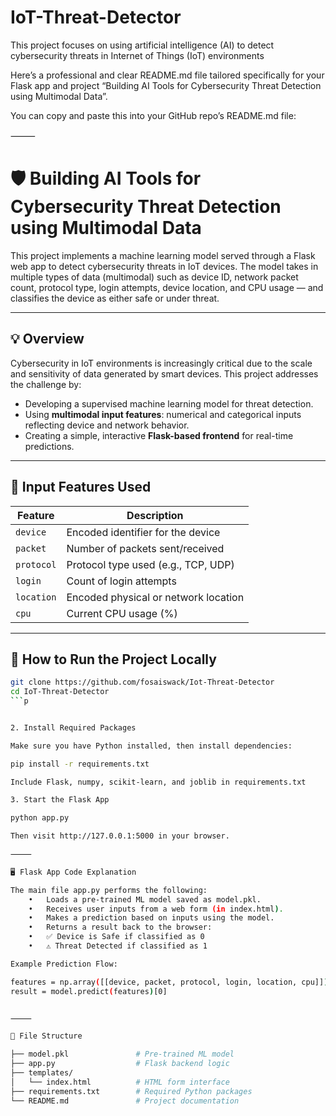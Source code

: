 # IoT-Threat-Detector
This project focuses on using artificial intelligence (AI) to detect cybersecurity threats in Internet of Things (IoT) environments

Here’s a professional and clear README.md file tailored specifically for your Flask app and project “Building AI Tools for Cybersecurity Threat Detection using Multimodal Data”.

You can copy and paste this into your GitHub repo’s README.md file:

⸻


# 🛡️ Building AI Tools for Cybersecurity Threat Detection using Multimodal Data

This project implements a machine learning model served through a Flask web app to detect cybersecurity threats in IoT devices. The model takes in multiple types of data (multimodal) such as device ID, network packet count, protocol type, login attempts, device location, and CPU usage — and classifies the device as either safe or under threat.

---

## 💡 Overview

Cybersecurity in IoT environments is increasingly critical due to the scale and sensitivity of data generated by smart devices. This project addresses the challenge by:

- Developing a supervised machine learning model for threat detection.
- Using **multimodal input features**: numerical and categorical inputs reflecting device and network behavior.
- Creating a simple, interactive **Flask-based frontend** for real-time predictions.

---

## 🧪 Input Features Used

| Feature      | Description                               |
|--------------|-------------------------------------------|
| `device`     | Encoded identifier for the device         |
| `packet`     | Number of packets sent/received           |
| `protocol`   | Protocol type used (e.g., TCP, UDP)       |
| `login`      | Count of login attempts                   |
| `location`   | Encoded physical or network location      |
| `cpu`        | Current CPU usage (%)                     |

---

## 🚀 How to Run the Project Locally

```bash
git clone https://github.com/fosaiswack/Iot-Threat-Detector
cd IoT-Threat-Detector
```p


2. Install Required Packages

Make sure you have Python installed, then install dependencies:

pip install -r requirements.txt

Include Flask, numpy, scikit-learn, and joblib in requirements.txt

3. Start the Flask App

python app.py

Then visit http://127.0.0.1:5000 in your browser.

⸻

🖥️ Flask App Code Explanation

The main file app.py performs the following:
	•	Loads a pre-trained ML model saved as model.pkl.
	•	Receives user inputs from a web form (in index.html).
	•	Makes a prediction based on inputs using the model.
	•	Returns a result back to the browser:
	•	✅ Device is Safe if classified as 0
	•	⚠️ Threat Detected if classified as 1

Example Prediction Flow:

features = np.array([[device, packet, protocol, login, location, cpu]])
result = model.predict(features)[0]


⸻

🧾 File Structure

├── model.pkl               # Pre-trained ML model
├── app.py                  # Flask backend logic
├── templates/
│   └── index.html          # HTML form interface
├── requirements.txt        # Required Python packages
└── README.md               # Project documentation






